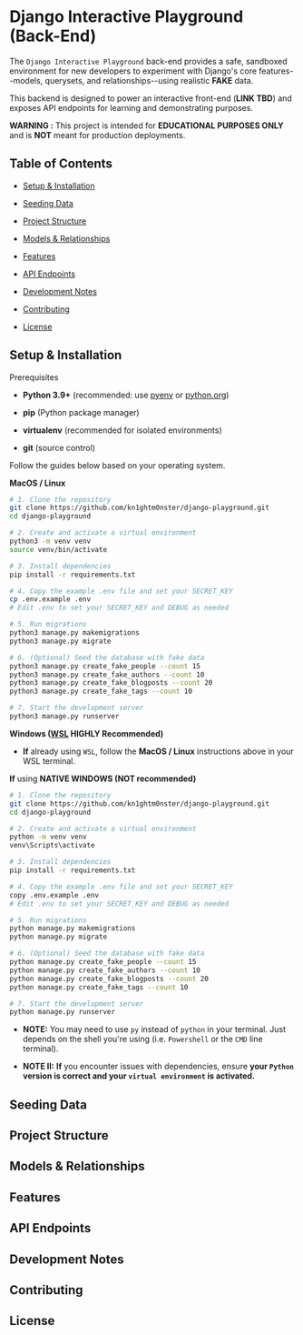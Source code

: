 # Django Interactive Playground (Back-End)

The `Django Interactive Playground` back-end provides a safe, sandboxed environment for new developers to experiment with Django's core features--models, querysets, and relationships--using realistic **FAKE** data.

This backend is designed to power an interactive front-end (**LINK TBD**) and exposes API endpoints for learning and demonstrating purposes.

**WARNING :** This project is intended for **EDUCATIONAL PURPOSES ONLY** and is **NOT** meant for production deployments.

## Table of Contents

- [Setup & Installation](#setup--installation)

- [Seeding Data](#seeding-data)

- [Project Structure](#project-structure)

- [Models & Relationships](#models--relationships)

- [Features](#features)

- [API Endpoints](#api-endpoints)

- [Development Notes](#development-notes)

- [Contributing](#contributing)

- [License](#license)

## Setup & Installation

Prerequisites

- **Python 3.9+** (recommended: use [pyenv](https://github.com/pyenv/pyenv) or [python.org](https://www.python.org/downloads/))

- **pip** (Python package manager)

- **virtualenv** (recommended for isolated environments)

- **git** (source control)

Follow the guides below based on your operating system.

**MacOS / Linux**

```bash
# 1. Clone the repository
git clone https://github.com/kn1ghtm0nster/django-playground.git
cd django-playground

# 2. Create and activate a virtual environment
python3 -m venv venv
source venv/bin/activate

# 3. Install dependencies
pip install -r requirements.txt

# 4. Copy the example .env file and set your SECRET_KEY
cp .env.example .env
# Edit .env to set your SECRET_KEY and DEBUG as needed

# 5. Run migrations
python3 manage.py makemigrations
python3 manage.py migrate

# 6. (Optional) Seed the database with fake data
python3 manage.py create_fake_people --count 15
python3 manage.py create_fake_authors --count 10
python3 manage.py create_fake_blogposts --count 20
python3 manage.py create_fake_tags --count 10

# 7. Start the development server
python3 manage.py runserver
```

**Windows ([WSL](https://learn.microsoft.com/en-us/windows/wsl/install) HIGHLY Recommended)**

- **If** already using `WSL`, follow the **MacOS / Linux** instructions above in your WSL terminal.

**If** using **NATIVE WINDOWS (NOT recommended)**

```bash
# 1. Clone the repository
git clone https://github.com/kn1ghtm0nster/django-playground.git
cd django-playground

# 2. Create and activate a virtual environment
python -m venv venv
venv\Scripts\activate

# 3. Install dependencies
pip install -r requirements.txt

# 4. Copy the example .env file and set your SECRET_KEY
copy .env.example .env
# Edit .env to set your SECRET_KEY and DEBUG as needed

# 5. Run migrations
python manage.py makemigrations
python manage.py migrate

# 6. (Optional) Seed the database with fake data
python manage.py create_fake_people --count 15
python manage.py create_fake_authors --count 10
python manage.py create_fake_blogposts --count 20
python manage.py create_fake_tags --count 10

# 7. Start the development server
python manage.py runserver
```

- **NOTE:** You may need to use `py` instead of `python` in your terminal. Just depends on the shell you're using (i.e. `Powershell` or the `CMD` line terminal).

- **NOTE II:** **If** you encounter issues with dependencies, ensure **your `Python` version is correct and your `virtual environment` is activated.**

## Seeding Data

## Project Structure

## Models & Relationships

## Features

## API Endpoints

## Development Notes

## Contributing

## License
